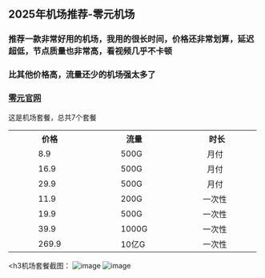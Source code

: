 ## **2025年机场推荐**-零元机场

<h3>推荐一款非常好用的机场，我用的很长时间，价格还非常划算，延迟超低，节点质量也非常高，看视频几乎不卡顿</h3>
<h3>比其他价格高，流量还少的机场强太多了</h3>

<h3><a href="https://xn--z4q48lcvpsq0c.com/#/dashboard" target="_blank">零元官网</a></h3>

这是机场套餐，总共7个套餐<br>
<table>
    <tr>
      <th>&nbsp&nbsp&nbsp&nbsp&nbsp&nbsp&nbsp&nbsp&nbsp&nbsp&nbsp&nbsp价格&nbsp&nbsp&nbsp&nbsp&nbsp&nbsp&nbsp&nbsp&nbsp&nbsp&nbsp&nbsp</th>
      <th>&nbsp&nbsp&nbsp&nbsp&nbsp&nbsp&nbsp&nbsp&nbsp&nbsp&nbsp&nbsp流量&nbsp&nbsp&nbsp&nbsp&nbsp&nbsp&nbsp&nbsp&nbsp&nbsp&nbsp&nbsp</th>
      <th>&nbsp&nbsp&nbsp&nbsp&nbsp&nbsp&nbsp&nbsp&nbsp&nbsp&nbsp&nbsp时长&nbsp&nbsp&nbsp&nbsp&nbsp&nbsp&nbsp&nbsp&nbsp&nbsp&nbsp&nbsp</th>
    </tr>
    <tr>
      <td>&nbsp&nbsp&nbsp&nbsp&nbsp&nbsp&nbsp&nbsp&nbsp&nbsp&nbsp&nbsp8.9&nbsp&nbsp&nbsp&nbsp&nbsp&nbsp&nbsp&nbsp&nbsp&nbsp&nbsp&nbsp</td>
      <td>&nbsp&nbsp&nbsp&nbsp&nbsp&nbsp&nbsp&nbsp&nbsp&nbsp&nbsp&nbsp500G&nbsp&nbsp&nbsp&nbsp&nbsp&nbsp&nbsp&nbsp&nbsp&nbsp&nbsp&nbsp</td>
      <td>&nbsp&nbsp&nbsp&nbsp&nbsp&nbsp&nbsp&nbsp&nbsp&nbsp&nbsp&nbsp月付&nbsp&nbsp&nbsp&nbsp&nbsp&nbsp&nbsp&nbsp&nbsp&nbsp&nbsp&nbsp</td>
    </tr>
    <tr>
      <td>&nbsp&nbsp&nbsp&nbsp&nbsp&nbsp&nbsp&nbsp&nbsp&nbsp&nbsp&nbsp16.9&nbsp&nbsp&nbsp&nbsp&nbsp&nbsp&nbsp&nbsp&nbsp&nbsp&nbsp&nbsp</td>
      <td>&nbsp&nbsp&nbsp&nbsp&nbsp&nbsp&nbsp&nbsp&nbsp&nbsp&nbsp&nbsp500G&nbsp&nbsp&nbsp&nbsp&nbsp&nbsp&nbsp&nbsp&nbsp&nbsp&nbsp&nbsp</td>
      <td>&nbsp&nbsp&nbsp&nbsp&nbsp&nbsp&nbsp&nbsp&nbsp&nbsp&nbsp&nbsp月付&nbsp&nbsp&nbsp&nbsp&nbsp&nbsp&nbsp&nbsp&nbsp&nbsp&nbsp&nbsp</td>
    </tr>
    <tr>
      <td>&nbsp&nbsp&nbsp&nbsp&nbsp&nbsp&nbsp&nbsp&nbsp&nbsp&nbsp&nbsp29.9&nbsp&nbsp&nbsp&nbsp&nbsp&nbsp&nbsp&nbsp&nbsp&nbsp&nbsp&nbsp</td>
      <td>&nbsp&nbsp&nbsp&nbsp&nbsp&nbsp&nbsp&nbsp&nbsp&nbsp&nbsp&nbsp500G&nbsp&nbsp&nbsp&nbsp&nbsp&nbsp&nbsp&nbsp&nbsp&nbsp&nbsp&nbsp</td>
      <td>&nbsp&nbsp&nbsp&nbsp&nbsp&nbsp&nbsp&nbsp&nbsp&nbsp&nbsp&nbsp月付&nbsp&nbsp&nbsp&nbsp&nbsp&nbsp&nbsp&nbsp&nbsp&nbsp&nbsp&nbsp</td>
    </tr>
    <tr>
      <td>&nbsp&nbsp&nbsp&nbsp&nbsp&nbsp&nbsp&nbsp&nbsp&nbsp&nbsp&nbsp11.9&nbsp&nbsp&nbsp&nbsp&nbsp&nbsp&nbsp&nbsp&nbsp&nbsp&nbsp&nbsp</td>
      <td>&nbsp&nbsp&nbsp&nbsp&nbsp&nbsp&nbsp&nbsp&nbsp&nbsp&nbsp&nbsp200G&nbsp&nbsp&nbsp&nbsp&nbsp&nbsp&nbsp&nbsp&nbsp&nbsp&nbsp&nbsp</td>
      <td>&nbsp&nbsp&nbsp&nbsp&nbsp&nbsp&nbsp&nbsp&nbsp&nbsp一次性&nbsp&nbsp&nbsp&nbsp&nbsp&nbsp&nbsp&nbsp&nbsp&nbsp&nbsp&nbsp</td>
    </tr>
    <tr>
      <td>&nbsp&nbsp&nbsp&nbsp&nbsp&nbsp&nbsp&nbsp&nbsp&nbsp&nbsp&nbsp19.9&nbsp&nbsp&nbsp&nbsp&nbsp&nbsp&nbsp&nbsp&nbsp&nbsp&nbsp&nbsp</td>
      <td>&nbsp&nbsp&nbsp&nbsp&nbsp&nbsp&nbsp&nbsp&nbsp&nbsp&nbsp&nbsp500G&nbsp&nbsp&nbsp&nbsp&nbsp&nbsp&nbsp&nbsp&nbsp&nbsp&nbsp&nbsp</td>
      <td>&nbsp&nbsp&nbsp&nbsp&nbsp&nbsp&nbsp&nbsp&nbsp&nbsp一次性&nbsp&nbsp&nbsp&nbsp&nbsp&nbsp&nbsp&nbsp&nbsp&nbsp&nbsp&nbsp</td>
    </tr>
    <tr>
      <td>&nbsp&nbsp&nbsp&nbsp&nbsp&nbsp&nbsp&nbsp&nbsp&nbsp&nbsp&nbsp39.9&nbsp&nbsp&nbsp&nbsp&nbsp&nbsp&nbsp&nbsp&nbsp&nbsp&nbsp&nbsp</td>
      <td>&nbsp&nbsp&nbsp&nbsp&nbsp&nbsp&nbsp&nbsp&nbsp&nbsp&nbsp&nbsp1000G&nbsp&nbsp&nbsp&nbsp&nbsp&nbsp&nbsp&nbsp&nbsp&nbsp&nbsp&nbsp</td>
      <td>&nbsp&nbsp&nbsp&nbsp&nbsp&nbsp&nbsp&nbsp&nbsp&nbsp一次性&nbsp&nbsp&nbsp&nbsp&nbsp&nbsp&nbsp&nbsp&nbsp&nbsp&nbsp&nbsp</td>
    </tr> 
     <tr>
       <td>&nbsp&nbsp&nbsp&nbsp&nbsp&nbsp&nbsp&nbsp&nbsp&nbsp&nbsp&nbsp269.9&nbsp&nbsp&nbsp&nbsp&nbsp&nbsp&nbsp&nbsp&nbsp&nbsp&nbsp&nbsp</td>
       <td>&nbsp&nbsp&nbsp&nbsp&nbsp&nbsp&nbsp&nbsp&nbsp&nbsp&nbsp&nbsp10亿G&nbsp&nbsp&nbsp&nbsp&nbsp&nbsp&nbsp&nbsp&nbsp&nbsp&nbsp&nbsp</td>
       <td>&nbsp&nbsp&nbsp&nbsp&nbsp&nbsp&nbsp&nbsp&nbsp&nbsp一次性&nbsp&nbsp&nbsp&nbsp&nbsp&nbsp&nbsp&nbsp&nbsp&nbsp&nbsp&nbsp</td>
    </tr>    
  </tbody>
</table>

<h3机场套餐截图：</h3>
![image](https://img.xxxh.de/1749117572577.png)
![image](https://img.xxxh.de/1749117780615.png)
